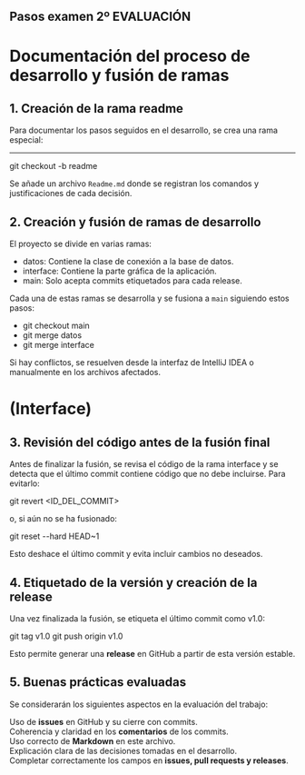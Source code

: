 ## Pasos examen 2º EVALUACIÓN

# **Documentación del proceso de desarrollo y fusión de ramas**

## **1. Creación de la rama readme**
Para documentar los pasos seguidos en el desarrollo, se crea una rama especial:

***
git checkout -b readme

Se añade un archivo `Readme.md` donde se registran los comandos y justificaciones de cada decisión.

## **2. Creación y fusión de ramas de desarrollo**
El proyecto se divide en varias ramas:

- datos: Contiene la clase de conexión a la base de datos.
- interface: Contiene la parte gráfica de la aplicación.
- main: Solo acepta commits etiquetados para cada release.

Cada una de estas ramas se desarrolla y se fusiona a `main` siguiendo estos pasos:


- git checkout main
- git merge datos
- git merge interface

Si hay conflictos, se resuelven desde la interfaz de IntelliJ IDEA o manualmente en los archivos afectados.
<br><h1>(Interface)
## **3. Revisión del código antes de la fusión final**
Antes de finalizar la fusión, se revisa el código de la rama interface y se detecta que el último commit contiene código que no debe incluirse. Para evitarlo:


git revert <ID_DEL_COMMIT>

o, si aún no se ha fusionado:


git reset --hard HEAD~1

Esto deshace el último commit y evita incluir cambios no deseados.



## **4. Etiquetado de la versión y creación de la release**
Una vez finalizada la fusión, se etiqueta el último commit como v1.0:



git tag v1.0
git push origin v1.0

Esto permite generar una **release** en GitHub a partir de esta versión estable.

## **5. Buenas prácticas evaluadas**
Se considerarán los siguientes aspectos en la evaluación del trabajo:

Uso de **issues** en GitHub y su cierre con commits.  
 Coherencia y claridad en los **comentarios** de los commits.  
Uso correcto de **Markdown** en este archivo.  
Explicación clara de las decisiones tomadas en el desarrollo.  
Completar correctamente los campos en **issues, pull requests y releases**.  

